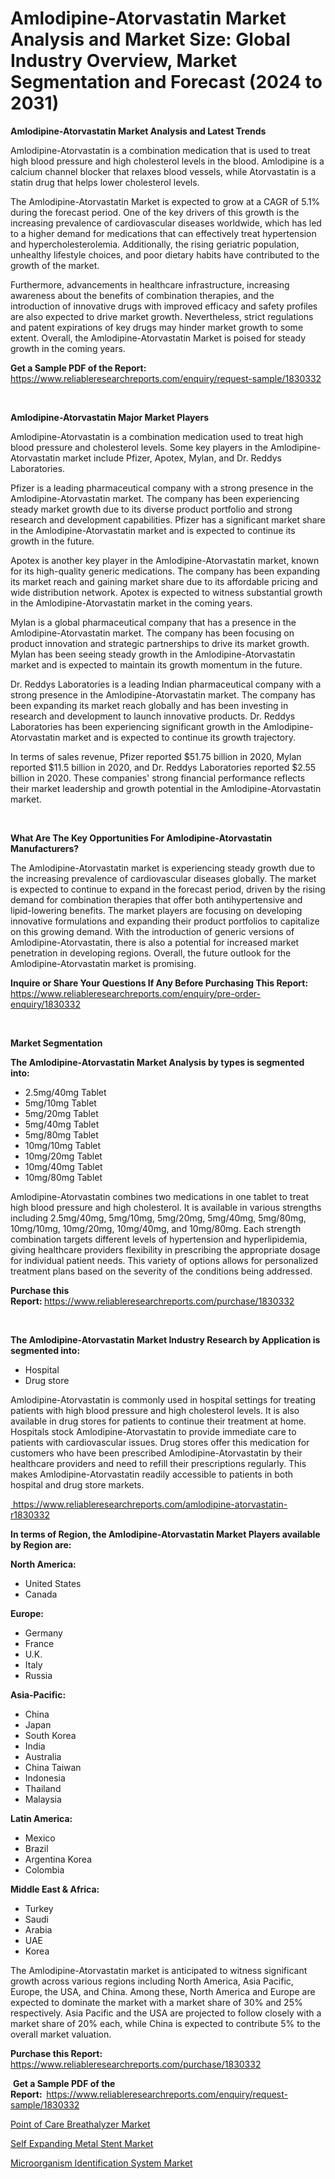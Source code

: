 <p><h1>Amlodipine-Atorvastatin Market Analysis and Market Size: Global Industry Overview, Market Segmentation and Forecast (2024 to 2031)</h1></p><p><strong>Amlodipine-Atorvastatin Market Analysis and Latest Trends</strong></p>
<p><p>Amlodipine-Atorvastatin is a combination medication that is used to treat high blood pressure and high cholesterol levels in the blood. Amlodipine is a calcium channel blocker that relaxes blood vessels, while Atorvastatin is a statin drug that helps lower cholesterol levels.</p><p>The Amlodipine-Atorvastatin Market is expected to grow at a CAGR of 5.1% during the forecast period. One of the key drivers of this growth is the increasing prevalence of cardiovascular diseases worldwide, which has led to a higher demand for medications that can effectively treat hypertension and hypercholesterolemia. Additionally, the rising geriatric population, unhealthy lifestyle choices, and poor dietary habits have contributed to the growth of the market.</p><p>Furthermore, advancements in healthcare infrastructure, increasing awareness about the benefits of combination therapies, and the introduction of innovative drugs with improved efficacy and safety profiles are also expected to drive market growth. Nevertheless, strict regulations and patent expirations of key drugs may hinder market growth to some extent. Overall, the Amlodipine-Atorvastatin Market is poised for steady growth in the coming years.</p></p>
<p><strong>Get a Sample PDF of the Report:&nbsp;</strong> <a href="https://www.reliableresearchreports.com/enquiry/request-sample/1830332">https://www.reliableresearchreports.com/enquiry/request-sample/1830332</a></p>
<p>&nbsp;</p>
<p><strong>Amlodipine-Atorvastatin Major Market Players</strong></p>
<p><p>Amlodipine-Atorvastatin is a combination medication used to treat high blood pressure and cholesterol levels. Some key players in the Amlodipine-Atorvastatin market include Pfizer, Apotex, Mylan, and Dr. Reddys Laboratories.</p><p>Pfizer is a leading pharmaceutical company with a strong presence in the Amlodipine-Atorvastatin market. The company has been experiencing steady market growth due to its diverse product portfolio and strong research and development capabilities. Pfizer has a significant market share in the Amlodipine-Atorvastatin market and is expected to continue its growth in the future.</p><p>Apotex is another key player in the Amlodipine-Atorvastatin market, known for its high-quality generic medications. The company has been expanding its market reach and gaining market share due to its affordable pricing and wide distribution network. Apotex is expected to witness substantial growth in the Amlodipine-Atorvastatin market in the coming years.</p><p>Mylan is a global pharmaceutical company that has a presence in the Amlodipine-Atorvastatin market. The company has been focusing on product innovation and strategic partnerships to drive its market growth. Mylan has been seeing steady growth in the Amlodipine-Atorvastatin market and is expected to maintain its growth momentum in the future.</p><p>Dr. Reddys Laboratories is a leading Indian pharmaceutical company with a strong presence in the Amlodipine-Atorvastatin market. The company has been expanding its market reach globally and has been investing in research and development to launch innovative products. Dr. Reddys Laboratories has been experiencing significant growth in the Amlodipine-Atorvastatin market and is expected to continue its growth trajectory.</p><p>In terms of sales revenue, Pfizer reported $51.75 billion in 2020, Mylan reported $11.5 billion in 2020, and Dr. Reddys Laboratories reported $2.55 billion in 2020. These companies' strong financial performance reflects their market leadership and growth potential in the Amlodipine-Atorvastatin market.</p></p>
<p>&nbsp;</p>
<p><strong>What Are The Key Opportunities For Amlodipine-Atorvastatin Manufacturers?</strong></p>
<p><p>The Amlodipine-Atorvastatin market is experiencing steady growth due to the increasing prevalence of cardiovascular diseases globally. The market is expected to continue to expand in the forecast period, driven by the rising demand for combination therapies that offer both antihypertensive and lipid-lowering benefits. The market players are focusing on developing innovative formulations and expanding their product portfolios to capitalize on this growing demand. With the introduction of generic versions of Amlodipine-Atorvastatin, there is also a potential for increased market penetration in developing regions. Overall, the future outlook for the Amlodipine-Atorvastatin market is promising.</p></p>
<p><strong>Inquire or Share Your Questions If Any Before Purchasing This Report:</strong> <a href="https://www.reliableresearchreports.com/enquiry/pre-order-enquiry/1830332">https://www.reliableresearchreports.com/enquiry/pre-order-enquiry/1830332</a></p>
<p>&nbsp;</p>
<p><strong>Market Segmentation</strong></p>
<p><strong>The Amlodipine-Atorvastatin Market Analysis by types is segmented into:</strong></p>
<p><ul><li>2.5mg/40mg Tablet</li><li>5mg/10mg Tablet</li><li>5mg/20mg Tablet</li><li>5mg/40mg Tablet</li><li>5mg/80mg Tablet</li><li>10mg/10mg Tablet</li><li>10mg/20mg Tablet</li><li>10mg/40mg Tablet</li><li>10mg/80mg Tablet</li></ul></p>
<p><p>Amlodipine-Atorvastatin combines two medications in one tablet to treat high blood pressure and high cholesterol. It is available in various strengths including 2.5mg/40mg, 5mg/10mg, 5mg/20mg, 5mg/40mg, 5mg/80mg, 10mg/10mg, 10mg/20mg, 10mg/40mg, and 10mg/80mg. Each strength combination targets different levels of hypertension and hyperlipidemia, giving healthcare providers flexibility in prescribing the appropriate dosage for individual patient needs. This variety of options allows for personalized treatment plans based on the severity of the conditions being addressed.</p></p>
<p><strong>Purchase this Report:&nbsp;</strong><a href="https://www.reliableresearchreports.com/purchase/1830332">https://www.reliableresearchreports.com/purchase/1830332</a></p>
<p>&nbsp;</p>
<p><strong>The Amlodipine-Atorvastatin Market Industry Research by Application is segmented into:</strong></p>
<p><ul><li>Hospital</li><li>Drug store</li></ul></p>
<p><p>Amlodipine-Atorvastatin is commonly used in hospital settings for treating patients with high blood pressure and high cholesterol levels. It is also available in drug stores for patients to continue their treatment at home. Hospitals stock Amlodipine-Atorvastatin to provide immediate care to patients with cardiovascular issues. Drug stores offer this medication for customers who have been prescribed Amlodipine-Atorvastatin by their healthcare providers and need to refill their prescriptions regularly. This makes Amlodipine-Atorvastatin readily accessible to patients in both hospital and drug store markets.</p></p>
<p><a href="https://www.reliableresearchreports.com/amlodipine-atorvastatin-r1830332">&nbsp;https://www.reliableresearchreports.com/amlodipine-atorvastatin-r1830332</a></p>
<p><strong>In terms of Region, the Amlodipine-Atorvastatin Market Players available by Region are:</strong></p>
<p>
    <p> <strong> North America: </strong>
        <ul>
            <li>United States</li>
            <li>Canada</li>
        </ul>
        </p> 
    <p> <strong> Europe: </strong>
        <ul>
            <li>Germany</li>
            <li>France</li>
            <li>U.K.</li>
            <li>Italy</li>
            <li>Russia</li>
        </ul>
        </p> 
    <p> <strong> Asia-Pacific: </strong>
        <ul>
            <li>China</li>
            <li>Japan</li>
            <li>South Korea</li>
            <li>India</li>
            <li>Australia</li>
            <li>China Taiwan</li>
            <li>Indonesia</li>
            <li>Thailand</li>
            <li>Malaysia</li>
        </ul>
        </p> 
    <p> <strong> Latin America: </strong>
        <ul>
            <li>Mexico</li>
            <li>Brazil</li>
            <li>Argentina Korea</li>
            <li>Colombia</li>
        </ul>
        </p> 
    <p> <strong> Middle East & Africa: </strong>
        <ul>
            <li>Turkey</li>
            <li>Saudi</li>
            <li>Arabia</li>
            <li>UAE</li>
            <li>Korea</li>
        </ul>
    </p>
    </p>
<p><p>The Amlodipine-Atorvastatin market is anticipated to witness significant growth across various regions including North America, Asia Pacific, Europe, the USA, and China. Among these, North America and Europe are expected to dominate the market with a market share of 30% and 25% respectively. Asia Pacific and the USA are projected to follow closely with a market share of 20% each, while China is expected to contribute 5% to the overall market valuation.</p></p>
<p><strong>Purchase this Report: </strong><a href="https://www.reliableresearchreports.com/purchase/1830332">https://www.reliableresearchreports.com/purchase/1830332</a></p>
<p>&nbsp;<strong>Get a Sample PDF of the Report:&nbsp;&nbsp;</strong><a href="https://www.reliableresearchreports.com/enquiry/request-sample/1830332">https://www.reliableresearchreports.com/enquiry/request-sample/1830332</a></p>
<p><strong></strong></p>
<p><p><a href="https://view.publitas.com/reportprime-1/point-of-care-breathalyzer-market-report-reveals-the-latest-trends-and-growth-opportunities-of-this-market/">Point of Care Breathalyzer Market</a></p><p><a href="https://view.publitas.com/reportprime-1/self-expanding-metal-stent-market-size-cagr-trends-2024-2030/">Self Expanding Metal Stent Market</a></p><p><a href="https://view.publitas.com/reportprime-1/microorganism-identification-system-market-size-cagr-trends-2024-2030/">Microorganism Identification System Market</a></p></p>